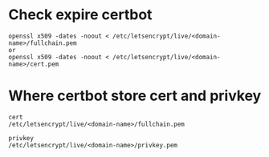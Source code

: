 # Check expire certbot
```
openssl x509 -dates -noout < /etc/letsencrypt/live/<domain-name>/fullchain.pem
or
openssl x509 -dates -noout < /etc/letsencrypt/live/<domain-name>/cert.pem
```

# Where certbot store cert and privkey
```
cert
/etc/letsencrypt/live/<domain-name>/fullchain.pem

privkey
/etc/letsencrypt/live/<domain-name>/privkey.pem
```
